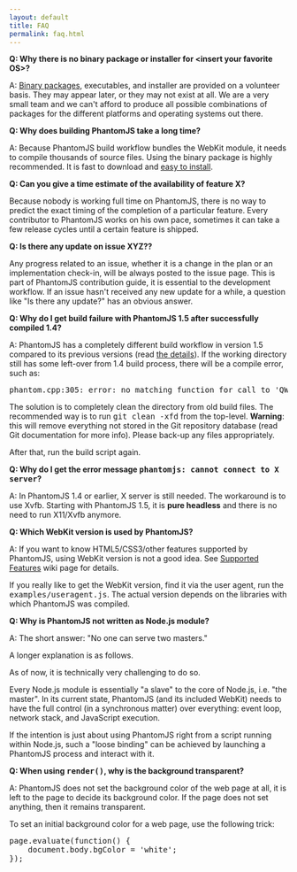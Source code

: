 ```yaml
---
layout: default
title: FAQ
permalink: faq.html
---
```


<p><strong>Q: Why there is no binary package or installer for &lt;insert your
favorite OS&gt;?</strong></p>

<p>A: <a href="download.html">Binary packages</a>, executables, and installer are provided on a volunteer basis.
They may appear later, or they may not exist at all. We are a very small team and we
can't afford to produce all possible combinations of packages for the different
platforms and operating systems out there.</p>

<p><strong>Q: Why does building PhantomJS take a long time?</strong></p>

<p>A: Because PhantomJS build workflow bundles the WebKit module, it needs to compile
thousands of source files. Using the binary package is highly recommended.
It is fast to download and <a href="download.html">easy to install</a>.</p>

<p><strong>Q: Can you give a time estimate of the availability of feature X?</strong></p>

<p>Because nobody is working full time on PhantomJS, there is no way to
predict the exact timing of the completion of a particular feature.
Every contributor to PhantomJS works on his own pace, sometimes it can
take a few release cycles until a certain feature is shipped.</p>

<p><strong>Q: Is there any update on issue XYZ??</strong></p>

<p>Any progress related to an issue, whether it is a change in the plan
or an implementation check-in, will be always posted to the issue
page. This is part of PhantomJS contribution guide, it is essential to
the development workflow. If an issue hasn't received any new update
for a while, a question like "Is there any update?" has an obvious
answer.</p>

<p><strong>Q: Why do I get build failure with PhantomJS 1.5 after successfully
compiled 1.4?</strong></p>

<p>A: PhantomJS has a completely different build workflow in version 1.5 compared to
its previous versions (read <a href=
"http://ariya.ofilabs.com/2012/03/the-evolution-of-phantomjs-build-workflow.html"
rel="nofollow">the details</a>). If the working directory still has some left-over
from 1.4 build process, there will be a compile error, such as:</p>

<pre>phantom.cpp:305: error: no matching function for call to 'QWebFrame::evaluateJavaScript(QString, QString)</pre>

<p>The solution is to completely clean the directory from old build files. The
recommended way is to run <tt>git clean -xfd</tt> from the top-level.
<strong>Warning</strong>: this will remove everything not stored in the Git
repository database (read Git documentation for more info). Please back-up any files
appropriately.</p>

<p>After that, run the build script again.</p>

<p><strong>Q: Why do I get the error message <tt>phantomjs: cannot connect to X
server</tt>?</strong></p>

<p>A: In PhantomJS 1.4 or earlier, X server is still needed. The workaround is to use Xvfb.
Starting with PhantomJS 1.5, it is <strong>pure headless</strong> and there is no need to
run X11/Xvfb anymore.</p>

<p><strong>Q: Which WebKit version is used by PhantomJS?</strong></p>

<p>A: If you want to know HTML5/CSS3/other features supported by PhantomJS, using
WebKit version is not a good idea. See <a href=
"http://code.google.com/p/phantomjs/wiki/SupportedFeatures">Supported Features</a> wiki page for
details.</p>

<p>If you really like to get the WebKit version, find it via the user agent, run the
<tt>examples/useragent.js</tt>. The actual version depends on the libraries with
which PhantomJS was compiled.</p>

<p><strong>Q: Why is PhantomJS not written as Node.js module?</strong></p>

<p>A: The short answer: "No one can serve two masters."</p>

<p>A longer explanation is as follows.</p>

<p>As of now, it is technically very challenging to do so.</p>

<p>Every Node.js module is essentially "a slave" to the core of Node.js, i.e. "the
master". In its current state, PhantomJS (and its included WebKit) needs to have the
full control (in a synchronous matter) over everything: event loop, network stack,
and JavaScript execution.</p>

<p>If the intention is just about using PhantomJS right from a script running within
Node.js, such a "loose binding" can be achieved by launching a PhantomJS process and
interact with it.</p>

<p><strong>Q: When using <tt>render()</tt>, why is the background
transparent?</strong></p>

<p>A: PhantomJS does not set the background color of the web page at all, it is left
to the page to decide its background color. If the page does not set anything, then
it remains transparent.</p>

<p>To set an initial background color for a web page, use the following trick:</p>

<pre>
page.evaluate(function() {
    document.body.bgColor = 'white';
});</pre>

